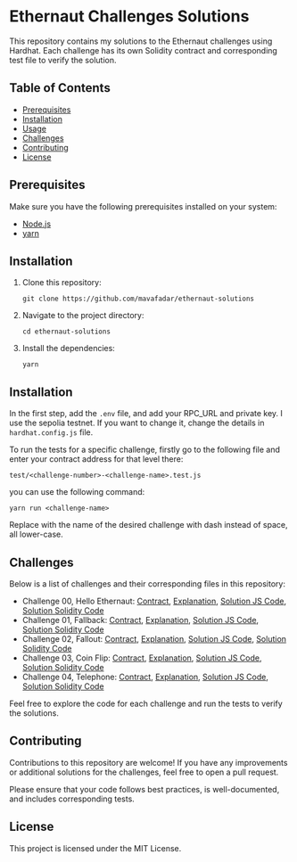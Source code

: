 # Ethernaut Challenges Solutions

This repository contains my solutions to the Ethernaut challenges using Hardhat. Each challenge has its own Solidity contract and corresponding test file to verify the solution.

## Table of Contents
- [Prerequisites](#prerequisites)
- [Installation](#installation)
- [Usage](#usage)
- [Challenges](#challenges)
- [Contributing](#contributing)
- [License](#license)

## Prerequisites

Make sure you have the following prerequisites installed on your system:
- [Node.js](https://nodejs.org)
- [yarn](https://yarnpkg.com/getting-started/install)

## Installation

1. Clone this repository:

   ```shell
   git clone https://github.com/mavafadar/ethernaut-solutions
   ```

2. Navigate to the project directory:
   
    ```shell
    cd ethernaut-solutions
    ```

3. Install the dependencies:

    ```shell
    yarn
    ```

## Installation

In the first step, add the `.env` file, and add your RPC_URL and private key. I use the sepolia testnet. If you want to change it,
change the details in `hardhat.config.js` file.

To run the tests for a specific challenge, firstly go to the following file and enter your contract address for that level there:

```shell
test/<challenge-number>-<challenge-name>.test.js
```


you can use the following command:

```shell
yarn run <challenge-name>
```

Replace <challenge-name> with the name of the desired challenge with dash instead of space, all lower-case.


## Challenges

Below is a list of challenges and their corresponding files in this repository:

- Challenge 00, Hello Ethernaut: [Contract](./contracts/00HelloEthernaut.sol), [Explanation](./docs/00-hello-ethernaut.md), [Solution JS Code](./test/00-hello-ethernaut.test.js), [Solution Solidity Code](./contracts/00HelloEthernautSolution.sol)
- Challenge 01, Fallback: [Contract](./contracts/01Fallback.sol), [Explanation](./docs/01-fallback.md), [Solution JS Code](./test/01-fallback.test.js), [Solution Solidity Code](./contracts/01FallbackSolution.sol)
- Challenge 02, Fallout: [Contract](./contracts/02Fallout.sol), [Explanation](./docs/02-fallout.md), [Solution JS Code](./test/02-fallout.test.js), [Solution Solidity Code](./contracts/02FalloutSolution.sol)
- Challenge 03, Coin Flip: [Contract](./contracts/03CoinFlip.sol), [Explanation](./docs/03-coin-flip.md), [Solution JS Code](./test/03-coin-flip.test.js), [Solution Solidity Code](./contracts/03CoinFlipSolution.sol)
- Challenge 04, Telephone: [Contract](./contracts/04Telephone.sol), [Explanation](./docs/03-coin-flip.md), [Solution JS Code](./test/04-telephone.test.js), [Solution Solidity Code](./contracts/04TelephoneSolution.sol)

Feel free to explore the code for each challenge and run the tests to verify the solutions.


## Contributing

Contributions to this repository are welcome! If you have any improvements or additional solutions for the challenges, feel free to open a pull request.

Please ensure that your code follows best practices, is well-documented, and includes corresponding tests.

## License

This project is licensed under the MIT License.
